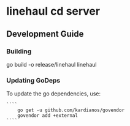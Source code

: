 # linehaul cd server

## Development Guide

### Building
go build -o release/linehaul linehaul

### Updating GoDeps
To update the go dependencies, use:

    ````
        go get -u github.com/kardianos/govendor
        govendor add +external
    ````